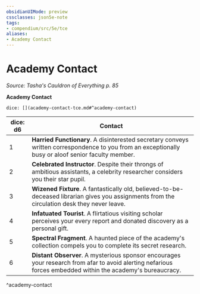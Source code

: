 ```yaml
---
obsidianUIMode: preview
cssclasses: json5e-note
tags:
- compendium/src/5e/tce
aliases:
- Academy Contact
---
```

# Academy Contact
*Source: Tasha's Cauldron of Everything p. 85* 

**Academy Contact**

`dice: [](academy-contact-tce.md#^academy-contact)`

| dice: d6 | Contact |
|----------|---------|
| 1 | **Harried Functionary**. A disinterested secretary conveys written correspondence to you from an exceptionally busy or aloof senior faculty member. |
| 2 | **Celebrated Instructor**. Despite their throngs of ambitious assistants, a celebrity researcher considers you their star pupil. |
| 3 | **Wizened Fixture**. A fantastically old, believed-to-be-deceased librarian gives you assignments from the circulation desk they never leave. |
| 4 | **Infatuated Tourist**. A flirtatious visiting scholar perceives your every report and donated discovery as a personal gift. |
| 5 | **Spectral Fragment**. A haunted piece of the academy's collection compels you to complete its secret research. |
| 6 | **Distant Observer**. A mysterious sponsor encourages your research from afar to avoid alerting nefarious forces embedded within the academy's bureaucracy. |
^academy-contact